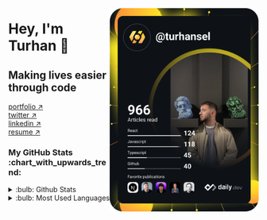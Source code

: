 <a href="https://app.daily.dev/turhansel"><img src="https://github.com/turhansel/turhansel/blob/main/devcard.svg" width="300" align="right" alt="Turhan Sel's Dev Card"/></a>

<h1 align="left">Hey, I'm Turhan 👾</h1>

<h2 align="left">Making lives easier through code</h2>
 <a href="https://www.turhansel.com/" target="_blank">portfolio &nearr;</a> <br/>
 <a href="https://twitter.com/imturhansel" target="_blank">twitter &nearr;</a> <br/>
 <a href="https://www.linkedin.com/in/turhansel/" target="_blank">linkedin &nearr;</a> <br/>
 <a href="https://read.cv/turhan" target="_blank">resume &nearr;</a>

<h3>My GitHub Stats :chart_with_upwards_trend:</h3>
<p ><details>
<summary>:bulb: Github Stats</summary>
<img src="https://github-readme-stats.vercel.app/api?username=turhansel&theme=tokyonight"/>

</details>
<details>
<summary>:bulb: Most Used Languages</summary>
<img src="https://github-readme-stats.vercel.app/api/top-langs/?username=turhansel&langs_count=10&theme=tokyonight&layout=compact" alt="turhansel :: Top Langs" />
</details></p>
